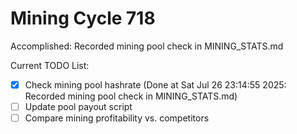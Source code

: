 # Mining Cycle 718

Accomplished: Recorded mining pool check in MINING_STATS.md

Current TODO List:

- [x] Check mining pool hashrate  (Done at Sat Jul 26 23:14:55 2025: Recorded mining pool check in MINING_STATS.md)
- [ ] Update pool payout script
- [ ] Compare mining profitability vs. competitors